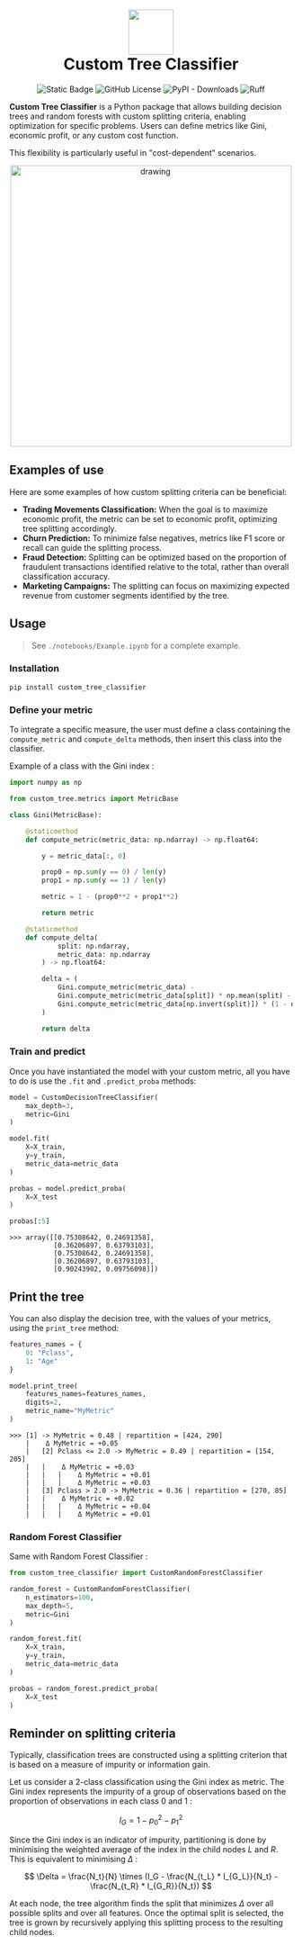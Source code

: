 <div align="center">
<h1 align="center">
  <a><img src="https://github.com/AntoinePinto/custom-tree-classifier/blob/master/media/logo.png?raw=true" width="80"></a>
  <br>
  <b>Custom Tree Classifier</b>
  <br>
</h1>

![Static Badge](https://img.shields.io/badge/python->=3.10-blue)
![GitHub License](https://img.shields.io/github/license/AntoinePinto/StringPairFinder)
![PyPI - Downloads](https://img.shields.io/pypi/dm/custom_tree_classifier)
![Ruff](https://img.shields.io/endpoint?url=https://raw.githubusercontent.com/astral-sh/ruff/main/assets/badge/v2.json)

</div>

**Custom Tree Classifier** is a Python package that allows building decision trees and random forests with custom splitting criteria, enabling optimization for specific problems. Users can define metrics like Gini, economic profit, or any custom cost function. 

This flexibility is particularly useful in "cost-dependent" scenarios.

<p align="center">
  <img src="https://github.com/AntoinePinto/custom-decision-tree/blob/master/media/illustration.jpg?raw=true" alt="drawing" width="500"/>
</p>

## Examples of use

Here are some examples of how custom splitting criteria can be beneficial:

- **Trading Movements Classification:** When the goal is to maximize economic profit, the metric can be set to economic profit, optimizing tree splitting accordingly.
- **Churn Prediction:** To minimize false negatives, metrics like F1 score or recall can guide the splitting process.
- **Fraud Detection:** Splitting can be optimized based on the proportion of fraudulent transactions identified relative to the total, rather than overall classification accuracy.
- **Marketing Campaigns:** The splitting can focus on maximizing expected revenue from customer segments identified by the tree.

## Usage

> See `./notebooks/Example.ipynb` for a complete example.

### Installation

```
pip install custom_tree_classifier
```

### Define your metric

To integrate a specific measure, the user must define a class containing the `compute_metric` and `compute_delta` methods, then insert this class into the classifier.

Example of a class with the Gini index :

```python
import numpy as np

from custom_tree.metrics import MetricBase

class Gini(MetricBase):

    @staticmethod
    def compute_metric(metric_data: np.ndarray) -> np.float64:

        y = metric_data[:, 0]

        prop0 = np.sum(y == 0) / len(y)
        prop1 = np.sum(y == 1) / len(y)

        metric = 1 - (prop0**2 + prop1**2)

        return metric

    @staticmethod
    def compute_delta(
            split: np.ndarray,
            metric_data: np.ndarray
        ) -> np.float64:

        delta = (
            Gini.compute_metric(metric_data) -
            Gini.compute_metric(metric_data[split]) * np.mean(split) -
            Gini.compute_metric(metric_data[np.invert(split)]) * (1 - np.mean(split))
        )

        return delta
```

### Train and predict

Once you have instantiated the model with your custom metric, all you have to do is use the `.fit` and `.predict_proba` methods:

```python
model = CustomDecisionTreeClassifier(
    max_depth=3,
    metric=Gini
)

model.fit(
    X=X_train, 
    y=y_train, 
    metric_data=metric_data
)

probas = model.predict_proba(
    X=X_test
)

probas[:5]
```

```
>>> array([[0.75308642, 0.24691358],
           [0.36206897, 0.63793103],
           [0.75308642, 0.24691358],
           [0.36206897, 0.63793103],
           [0.90243902, 0.09756098]])
```

## Print the tree

You can also display the decision tree, with the values of your metrics, using the `print_tree` method:

```python
features_names = {
    0: "Pclass", 
    1: "Age"
}

model.print_tree(
    features_names=features_names,
    digits=2,
    metric_name="MyMetric"
)
```

```
>>> [1] -> MyMetric = 0.48 | repartition = [424, 290]
    |    Δ MyMetric = +0.05
    |   [2] Pclass <= 2.0 -> MyMetric = 0.49 | repartition = [154, 205]
    |   |    Δ MyMetric = +0.03
    |   |   |    Δ MyMetric = +0.01
    |   |   |    Δ MyMetric = +0.03
    |   [3] Pclass > 2.0 -> MyMetric = 0.36 | repartition = [270, 85]
    |   |    Δ MyMetric = +0.02
    |   |   |    Δ MyMetric = +0.04
    |   |   |    Δ MyMetric = +0.01
```

### Random Forest Classifier

Same with Random Forest Classifier :

```python
from custom_tree_classifier import CustomRandomForestClassifier

random_forest = CustomRandomForestClassifier(
    n_estimators=100,
    max_depth=5,
    metric=Gini
)

random_forest.fit(
    X=X_train, 
    y=y_train, 
    metric_data=metric_data
)

probas = random_forest.predict_proba(
    X=X_test
)
```

## Reminder on splitting criteria

Typically, classification trees are constructed using a splitting criterion that is based on a measure of impurity or information gain. 

Let us consider a 2-class classification using the Gini index as metric. The Gini index represents the impurity of a group of observations based on the proportion of observations in each class 0 and 1 :

$$ I_{G} = 1 - p_0^2 - p_1^2 $$

Since the Gini index is an indicator of impurity, partitioning is done by minimising the weighted average of the index in the child nodes $L$ and $R$. This is equivalent to minimising $\Delta$ :

$$ \Delta = \frac{N_t}{N} \times (I_G - \frac{N_{t_L} * I_{G_L}}{N_t} - \frac{N_{t_R} * I_{G_R}}{N_t}) $$

At each node, the tree algorithm finds the split that minimizes $\Delta$ over all possible splits and over all features. Once the optimal split is selected, the tree is grown by recursively applying this splitting process to the resulting child nodes.